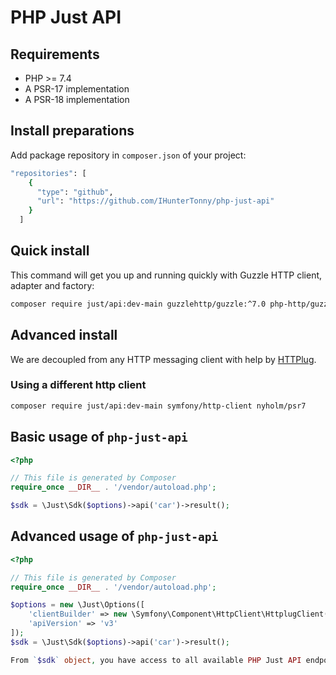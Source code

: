 # PHP Just API

## Requirements
 - PHP >= 7.4
 - A PSR-17 implementation
 - A PSR-18 implementation

## Install preparations
Add package repository in `composer.json` of your project:
```bash
"repositories": [
    {
      "type": "github",
      "url": "https://github.com/IHunterTonny/php-just-api"
    }
  ]
```

## Quick install
This command will get you up and running quickly with Guzzle HTTP client, adapter and factory:
```bash
composer require just/api:dev-main guzzlehttp/guzzle:^7.0 php-http/guzzle7-adapter http-interop/http-factory-guzzle 
```

## Advanced install
We are decoupled from any HTTP messaging client with help by [HTTPlug](https://httplug.io).

### Using a different http client
```bash
composer require just/api:dev-main symfony/http-client nyholm/psr7
```

## Basic usage of `php-just-api`
```php
<?php

// This file is generated by Composer
require_once __DIR__ . '/vendor/autoload.php';

$sdk = \Just\Sdk($options)->api('car')->result();
```

## Advanced usage of `php-just-api`
```php
<?php

// This file is generated by Composer
require_once __DIR__ . '/vendor/autoload.php';

$options = new \Just\Options([
    'clientBuilder' => new \Symfony\Component\HttpClient\HttplugClient(),
    'apiVersion' => 'v3'
]);
$sdk = \Just\Sdk($options)->api('car')->result();

From `$sdk` object, you have access to all available PHP Just API endpoints.